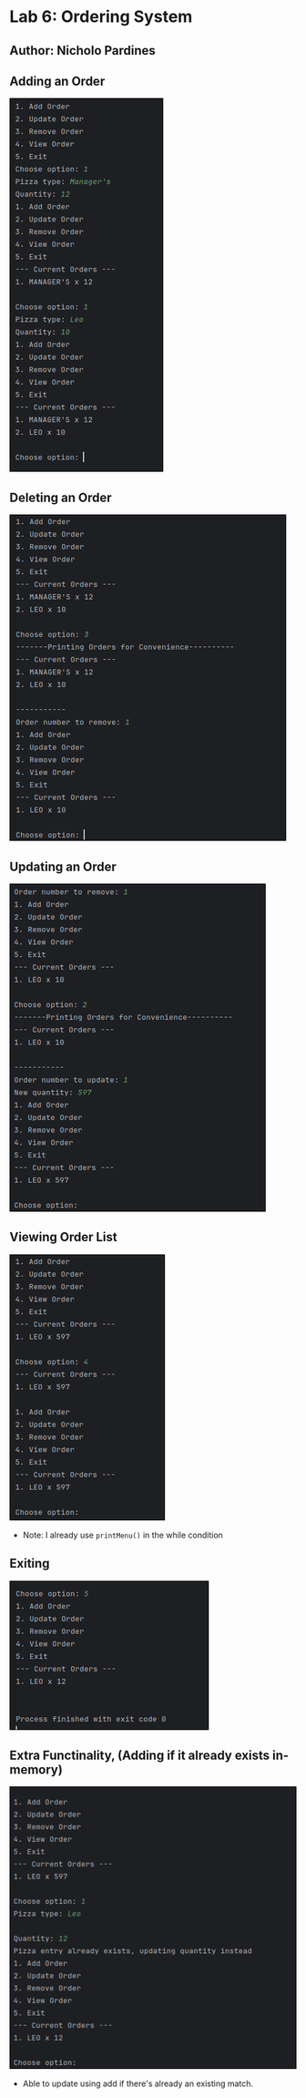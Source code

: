 # Lab 6: Ordering System
## Author: Nicholo Pardines

## Adding an Order
![adding](Adding.png)
## Deleting an Order
![removing](Deleting.png)
## Updating an Order
![updating](Updating.png)

## Viewing Order List
![viewing](View.png)
- Note: I already use `printMenu()` in the while condition
## Exiting
![](Exiting.png)
## Extra Functinality, (Adding if it already exists in-memory)
![](Extra.png)
- Able to update using add if there's already an existing match.